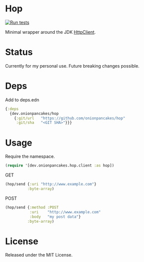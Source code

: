 # Hop

[![Run tests](https://github.com/onionpancakes/hop/actions/workflows/run_tests.yml/badge.svg)](https://github.com/onionpancakes/hop/actions/workflows/run_tests.yml)

Minimal wrapper around the JDK [HttpClient](https://docs.oracle.com/en/java/javase/11/docs/api/java.net.http/java/net/http/package-summary.html).

# Status

Currently for my personal use. Future breaking changes possible.

# Deps

Add to deps.edn

```clojure
{:deps
  {dev.onionpancakes/hop
    {:git/url   "https://github.com/onionpancakes/hop"
     :git/sha   "<GIT SHA>"}}}
```

# Usage

Require the namespace.

```clojure
(require '[dev.onionpancakes.hop.client :as hop])
```

GET

```clojure
(hop/send {:uri "http://www.example.com"}
          :byte-array)
```

POST

```clojure
(hop/send {:method :POST
           :uri    "http://www.example.com"
           :body   "my post data"}
          :byte-array)
```

# License

Released under the MIT License.